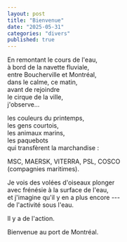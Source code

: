 ```yaml
---
layout: post
title: "Bienvenue"
date: "2025-05-31"
categories: "divers"
published: true
---
```



En remontant le cours de l'eau,  
à bord de la navette fluviale,  
entre Boucherville et Montréal,  
dans le calme, ce matin,  
avant de rejoindre  
le cirque de la ville,  
j'observe...

les couleurs du printemps,  
les gens courtois,  
les animaux marins,  
les paquebots  
qui transfèrent la marchandise :  

MSC, MAERSK, VITERRA, PSL, COSCO  
(compagnies maritimes).  

Je vois des volées d'oiseaux plonger  
avec frénésie à la surface de l'eau,  
et j'imagine qu'il y en a plus encore ---  
de l'activité sous l'eau.  

Il y a de l'action.  

Bienvenue au port de Montréal.  
